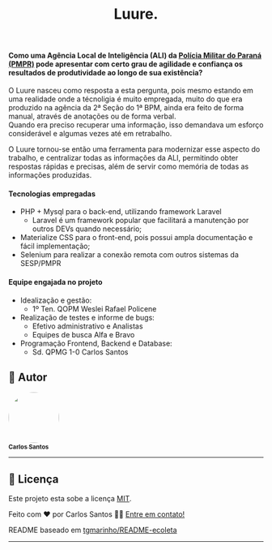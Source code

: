 <h1 align="center">Luure.</h1>
<br />

#### Como uma Agência Local de Inteligência (ALI) da [Polícia Militar do Paraná (PMPR)](http://www.pmpr.pr.gov.br/) pode apresentar com certo grau de agilidade e confiança  os resultados de produtividade ao longo de sua existência?

<p>
O Luure nasceu como resposta a esta pergunta,
pois mesmo estando em uma realidade onde a técnoligia é muito empregada,
muito do que era produzido na agência da 2ª Seção do 1ª BPM, ainda era feito de forma manual,
através de anotações ou de forma verbal. <br />
Quando era preciso recuperar uma informação, isso demandava um esforço considerável e algumas vezes até em retrabalho.
</p>
<p>
O Luure tornou-se então uma ferramenta para modernizar esse aspecto do trabalho, e centralizar todas as informações da ALI,
permitindo obter respostas rápidas e precisas, além de servir como memória de todas as informações produzidas.
</p>

#### Tecnologias empregadas
- PHP + Mysql para o back-end, utilizando framework Laravel
  - Laravel é um framework popular que facilitará a manutenção por outros DEVs quando necessário;
- Materialize CSS para o front-end, pois possui ampla documentação e fácil implementação;
- Selenium para realizar a conexão remota com outros sistemas da SESP/PMPR

#### Equipe engajada no projeto
- Idealização e gestão:
  - 1º Ten. QOPM Weslei Rafael Policene
- Realização de testes e informe de bugs:
  - Efetivo administrativo e Analistas
  - Equipes de busca Alfa e Bravo
- Programação Frontend, Backend e Database:
  - Sd. QPMG 1-0 Carlos Santos
## 🦸 Autor

<a href="https://bit.ly/carlossantoswd">
 <img style="border-radius: 50%;" src="https://avatars.githubusercontent.com/u/41978568?s=460&u=82d4ecda844a069cf53d14060b1689c5bc22d42f&v=4" width="100px;" alt=""/>
 <br />
 <sub><b>Carlos Santos</b></sub></a>
 <br />

---

## 📝 Licença

Este projeto esta sobe a licença [MIT](./LICENSE).

Feito com ❤️ por Carlos Santos 👋🏽 [Entre em contato!](https://bit.ly/carlossantoswd)

README baseado em [tgmarinho/README-ecoleta](https://github.com/tgmarinho/README-ecoleta/blob/master/README-sem-logo.md)

---
